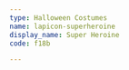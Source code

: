 ```yaml
---
type: Halloween Costumes
name: lapicon-superheroine
display_name: Super Heroine
code: f18b

---
```

